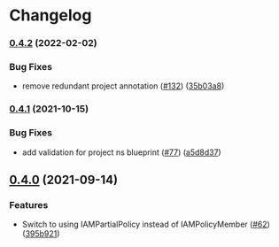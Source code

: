 # Changelog

### [0.4.2](https://github.com/GoogleCloudPlatform/blueprints/compare/project-blueprint-v0.4.1...project-blueprint-v0.4.2) (2022-02-02)


### Bug Fixes

* remove redundant project annotation ([#132](https://github.com/GoogleCloudPlatform/blueprints/issues/132)) ([35b03a8](https://github.com/GoogleCloudPlatform/blueprints/commit/35b03a801fd7996e7dace90cb967b02cba332557))

### [0.4.1](https://www.github.com/GoogleCloudPlatform/blueprints/compare/project-blueprint-v0.4.0...project-blueprint-v0.4.1) (2021-10-15)


### Bug Fixes

* add validation for project ns blueprint ([#77](https://www.github.com/GoogleCloudPlatform/blueprints/issues/77)) ([a5d8d37](https://www.github.com/GoogleCloudPlatform/blueprints/commit/a5d8d37e250d6cb1f9db83963e5cdc3865736e88))

## [0.4.0](https://www.github.com/GoogleCloudPlatform/blueprints/compare/project-blueprint-v0.3.0...project-blueprint-v0.4.0) (2021-09-14)


### Features

* Switch to using IAMPartialPolicy instead of IAMPolicyMember ([#62](https://www.github.com/GoogleCloudPlatform/blueprints/issues/62)) ([395b921](https://www.github.com/GoogleCloudPlatform/blueprints/commit/395b921fe35bf54677e66df013f3ca4c2a09fdb6))

